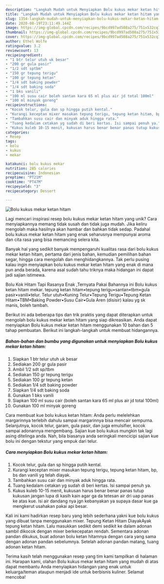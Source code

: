 ```yaml
---
description: "Langkah Mudah untuk Menyiapkan Bolu kukus mekar ketan hitam yang Lezat"
title: "Langkah Mudah untuk Menyiapkan Bolu kukus mekar ketan hitam yang Lezat"
slug: 1354-langkah-mudah-untuk-menyiapkan-bolu-kukus-mekar-ketan-hitam-yang-lezat
date: 2020-08-19T23:11:49.144Z
image: https://img-global.cpcdn.com/recipes/9bcd997ad508a275/751x532cq70/bolu-kukus-mekar-ketan-hitam-foto-resep-utama.jpg
thumbnail: https://img-global.cpcdn.com/recipes/9bcd997ad508a275/751x532cq70/bolu-kukus-mekar-ketan-hitam-foto-resep-utama.jpg
cover: https://img-global.cpcdn.com/recipes/9bcd997ad508a275/751x532cq70/bolu-kukus-mekar-ketan-hitam-foto-resep-utama.jpg
author: Ethel Wolfe
ratingvalue: 3.2
reviewcount: 13
recipeingredient:
- "1 btr telur utuh uk besar"
- "200 gr gula pasir"
- "1/2 sdt sptbm"
- "150 gr tepung terigu"
- "100 gr tepung ketan"
- "1/4 sdt baking powder"
- "1/4 sdt baking soda"
- "1 bks vanili"
- "100 ml susu cair boleh santan kara 65 ml plus air jd total 100ml"
- "100 ml minyak goreng"
recipeinstructions:
- "Kocok telur, gula dan sp hingga putih kental."
- "Kurangi keceptan mixer masukan tepung terigu, tepung ketan hitam, bp, bs dan vanili yg telah diayak."
- "Tambahkan susu cair dan minyak aduk hingga rata."
- "Tuang kedalam cetakan yg sudah di beri kertas. Isi sampai penuh ya."
- "Kukus kuleb 10-15 menit, kukusan harus benar benar panas tutup kukusan jangan lupa di kasih kain agar ga da tetesan air dri uap panas ke atas kue. Isi air dandang nya jgn kebanyakan ya supaya dasar kue ga mengkerut usahakan pakai api besar."
categories:
- Resep
tags:
- bolu
- kukus
- mekar

katakunci: bolu kukus mekar 
nutrition: 285 calories
recipecuisine: Indonesian
preptime: "PT21M"
cooktime: "PT47M"
recipeyield: "3"
recipecategory: Dessert

---
```



![Bolu kukus mekar ketan hitam](https://img-global.cpcdn.com/recipes/9bcd997ad508a275/751x532cq70/bolu-kukus-mekar-ketan-hitam-foto-resep-utama.jpg)

Lagi mencari inspirasi resep bolu kukus mekar ketan hitam yang unik? Cara menyiapkannya memang tidak susah dan tidak juga mudah. Jika keliru mengolah maka hasilnya akan hambar dan bahkan tidak sedap. Padahal bolu kukus mekar ketan hitam yang enak seharusnya mempunyai aroma dan cita rasa yang bisa memancing selera kita.

Banyak hal yang sedikit banyak mempengaruhi kualitas rasa dari bolu kukus mekar ketan hitam, pertama dari jenis bahan, kemudian pemilihan bahan segar, hingga cara mengolah dan menghidangkannya. Tak perlu pusing kalau ingin menyiapkan bolu kukus mekar ketan hitam yang enak di mana pun anda berada, karena asal sudah tahu triknya maka hidangan ini dapat jadi sajian istimewa.

Bolu Kok Hitam Tapi Rasanya Enak ,Ternyata Pakai Bahannya ini Bolu kukus ketan hitam mekar. tepung ketan hitam•tepung terigu•santan•tbm•gula pasir•vanili•telur. Telur utuh•Kuning Telur•Tepung Terigu•Tepung Ketan Hitam•TBM•Baking Powder•Susu Cair•Gula Aren (disisir) kalau yg sk manis, boleh tambah.


Berikut ini ada beberapa tips dan trik praktis yang dapat diterapkan untuk mengolah bolu kukus mekar ketan hitam yang siap dikreasikan. Anda dapat menyiapkan Bolu kukus mekar ketan hitam menggunakan 10 bahan dan 5 tahap pembuatan. Berikut ini langkah-langkah untuk membuat hidangannya.

<!--inarticleads1-->

##### Bahan-bahan dan bumbu yang digunakan untuk menyiapkan Bolu kukus mekar ketan hitam:

1. Siapkan 1 btr telur utuh uk besar
1. Sediakan 200 gr gula pasir
1. Ambil 1/2 sdt sp/tbm
1. Sediakan 150 gr tepung terigu
1. Sediakan 100 gr tepung ketan
1. Sediakan 1/4 sdt baking powder
1. Siapkan 1/4 sdt baking soda
1. Gunakan 1 bks vanili
1. Siapkan 100 ml susu cair (boleh santan kara 65 ml plus air jd total 100ml)
1. Gunakan 100 ml minyak goreng


Cara membuat kue bolu kukus ketan hitam: Anda perlu melelehkan margarinnya terlebih dahulu sampai margarinnya bisa mencair sempurna. Selanjutnya, kocok telur, garam, gula pasir, dan juga emulsifier, kocok sampai adonannya mengembang. Sajian kue bolu kukus mungkin tak lagi asing ditelinga anda. Nah, bila biasanya anda seringkali mencicipi sajian kue bolu ini dengan tekstur yang empuk dari telur. 

<!--inarticleads2-->

##### Cara menyiapkan Bolu kukus mekar ketan hitam:

1. Kocok telur, gula dan sp hingga putih kental.
1. Kurangi keceptan mixer masukan tepung terigu, tepung ketan hitam, bp, bs dan vanili yg telah diayak.
1. Tambahkan susu cair dan minyak aduk hingga rata.
1. Tuang kedalam cetakan yg sudah di beri kertas. Isi sampai penuh ya.
1. Kukus kuleb 10-15 menit, kukusan harus benar benar panas tutup kukusan jangan lupa di kasih kain agar ga da tetesan air dri uap panas ke atas kue. Isi air dandang nya jgn kebanyakan ya supaya dasar kue ga mengkerut usahakan pakai api besar.


Kali ini kami hadirkan resep baru yang lebih sederhana yakni kue bolu kukus yang dibuat tanpa menggunakan mixer. Tepung Ketan Hitam DiayakAyak tepung ketan hitam. Lalu masukkan sedikit demi sedikit ke dalam adonan sambil dikocok dengan mixer berkecepatan rendah. Sementara adonan pandan dikukus, buat adonan bolu ketan hitamnya dengan cara yang sama dengan adonan pandan sebelumnya. Setelah adonan pandan matang, tuang adonan ketan hitam. 

Terima kasih telah menggunakan resep yang tim kami tampilkan di halaman ini. Harapan kami, olahan Bolu kukus mekar ketan hitam yang mudah di atas dapat membantu Anda menyiapkan hidangan yang enak untuk keluarga/teman ataupun menjadi ide untuk berbisnis kuliner. Selamat mencoba!
